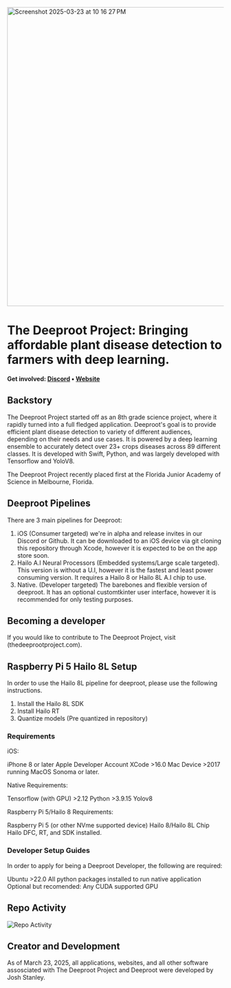 <img width="694" alt="Screenshot 2025-03-23 at 10 16 27 PM" src="https://github.com/user-attachments/assets/3fa9493a-9f28-48e2-9e53-2aac32c64919" />

# The Deeproot Project: Bringing affordable plant disease detection to farmers with deep learning.

<b>Get
involved: [Discord](https://discord.gg/vdEb4j3z) • [Website](http://thedeeprootproject.com)</b>

## Backstory

The Deeproot Project started off as an 8th grade science project, where it rapidly turned into a full fledged application. Deeproot's goal is to provide efficient plant disease detection to variety of different audiences, depending on their needs and use cases. It is powered by a deep learning ensemble to accurately detect over 23+ crops diseases across 89 different classes. It is developed with Swift, Python, and was largely developed with Tensorflow and YoloV8. 

The Deeproot Project recently placed first at the Florida Junior Academy of Science in Melbourne, Florida.

## Deeproot Pipelines

There are 3 main pipelines for Deeproot:

1. iOS (Consumer targeted) we're in alpha and release invites in our Discord or Github. It can be downloaded to an iOS device via git cloning this repository through Xcode, however it is expected to be on the app store soon.
2. Hailo A.I Neural Processors (Embedded systems/Large scale targeted). This version is without a U.I, however it is the fastest and least power consuming version. It requires a Hailo 8 or Hailo 8L A.I chip to use.
3. Native. (Developer targeted) The barebones and flexible version of deeproot. It has an optional customtkinter user interface, however it is recommended for only testing purposes.

## Becoming a developer

If you would like to contribute to The Deeproot Project, visit (thedeeprootproject.com).


## Raspberry Pi 5 Hailo 8L Setup

In order to use the Hailo 8L pipeline for deeproot, please use the following instructions.

1. Install the Hailo 8L SDK
2. Install Hailo RT
3. Quantize models (Pre quantized in repository)

### Requirements

iOS:

iPhone 8 or later
Apple Developer Account
XCode >16.0
Mac Device >2017 running MacOS Sonoma or later.

Native Requirements:

Tensorflow (with GPU) >2.12
Python >3.9.15
Yolov8

Raspberry Pi 5/Hailo 8 Requirements:

Raspberry Pi 5 (or other NVme supported device)
Hailo 8/Hailo 8L Chip
Hailo DFC, RT, and SDK installed.

### Developer Setup Guides

In order to apply for being a Deeproot Developer, the following are required:

Ubuntu >22.0
All python packages installed to run native application
Optional but recomended: Any CUDA supported GPU

## Repo Activity

![Repo Activity](https://repobeats.axiom.co/api/embed/35f697ba66cee0cabd36f7736fe3e60369dff219.svg "Repobeats analytics image")

## Creator and Development

As of March 23, 2025, all applications, websites, and all other software assosciated with The Deeproot Project and Deeproot were developed by Josh Stanley.
